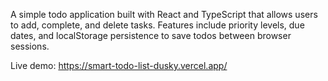 A simple todo application built with React and TypeScript that allows users to add, complete, and delete tasks. Features include priority levels, due dates, and localStorage persistence to save todos between browser sessions.

Live demo: https://smart-todo-list-dusky.vercel.app/
